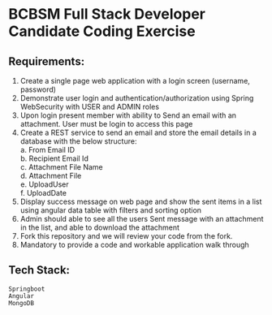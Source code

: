 # BCBSM Full Stack Developer Candidate Coding Exercise
  
## Requirements:
1.	Create a single page web application with a login screen (username, password)
2.	Demonstrate user login and authentication/authorization using Spring WebSecurity with USER and ADMIN roles
3.	Upon login present member with ability to Send an email with an attachment. User must be login to access this page
4.	Create a REST service to send an email and store the email details in a database with the below structure:  
    a.  From Email ID  
    b.  Recipient Email Id  
    c.  Attachment File Name   
    d.  Attachment File  
  	e.  UploadUser  
  	f.  UploadDate
5.  Display success message on web page and show the sent items in a list using angular data table with filters and sorting option
6.  Admin should able to see all the users Sent message with an attachment in the list, and able to download the attachment
8.	Fork this repository and we will review your code from the fork.
9.  Mandatory to provide a code and workable application walk through 

## Tech Stack:  
    Springboot  
    Angular  
    MongoDB

